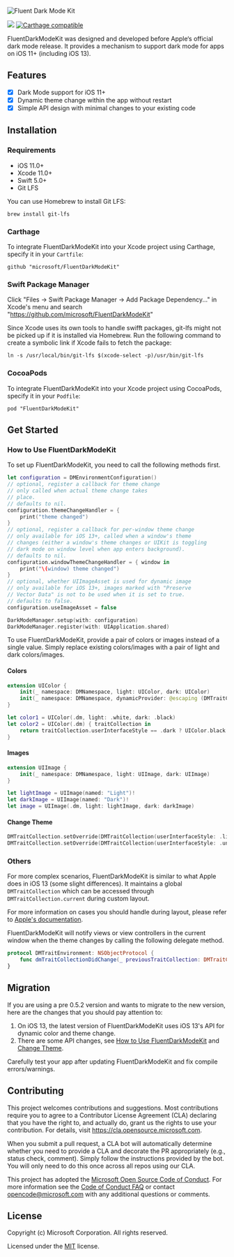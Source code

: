 ![Fluent Dark Mode Kit](Assets/DarkModeKit_Masthead.png)

![](https://github.com/microsoft/FluentDarkModeKit/workflows/CI/badge.svg)
[![Carthage compatible](https://img.shields.io/badge/Carthage-compatible-4BC51D.svg?style=flat)](https://github.com/Carthage/Carthage)

FluentDarkModeKit was designed and developed before Apple‘s official dark mode release. It provides a mechanism to support dark mode for apps on iOS 11+ (including iOS 13).

## Features

- [x] Dark Mode support for iOS 11+
- [x] Dynamic theme change within the app without restart
- [x] Simple API design with minimal changes to your existing code

## Installation

### Requirements

- iOS 11.0+
- Xcode 11.0+
- Swift 5.0+
- Git LFS

You can use Homebrew to install Git LFS:

```
brew install git-lfs
```

### Carthage

To integrate FluentDarkModeKit into your Xcode project using Carthage, specify it in your `Cartfile`:

```
github "microsoft/FluentDarkModeKit"
```

### Swift Package Manager

Click "Files -> Swift Package Manager -> Add Package Dependency..." in Xcode's menu and search "https://github.com/microsoft/FluentDarkModeKit"

Since Xcode uses its own tools to handle swifft packages, git-lfs might not be picked up if it is installed via Homebrew. Run the following command to create a symbolic link if Xcode fails to fetch the package:

```
ln -s /usr/local/bin/git-lfs $(xcode-select -p)/usr/bin/git-lfs
```

### CocoaPods

To integrate FluentDarkModeKit into your Xcode project using CocoaPods, specify it in your `Podfile`:

```
pod "FluentDarkModeKit"
```

## Get Started

### How to Use FluentDarkModeKit

To set up FluentDarkModeKit, you need to call the following methods first.

```swift
let configuration = DMEnvironmentConfiguration()
// optional, register a callback for theme change
// only called when actual theme change takes
// place.
// defaults to nil.
configuration.themeChangeHandler = {
    print("theme changed")
}
// optional, register a callback for per-window theme change
// only available for iOS 13+, called when a window's theme
// changes (either a window's theme changes or UIKit is toggling
// dark mode on window level when app enters background).
// defaults to nil.
configuration.windowThemeChangeHandler = { window in
    print("\(window) theme changed")
}
// optional, whether UIImageAsset is used for dynamic image
// only available for iOS 13+, images marked with "Preserve
// Vector Data" is not to be used when it is set to true.
// defaults to false.
configuration.useImageAsset = false

DarkModeManager.setup(with: configuration)
DarkModeManager.register(with: UIApplication.shared)
```

To use FluentDarkModeKit, provide a pair of colors or images instead of a single value. Simply replace existing colors/images with a pair of light and dark colors/images.

#### Colors

```swift
extension UIColor {
    init(_ namespace: DMNamespace, light: UIColor, dark: UIColor)
    init(_ namespace: DMNamespace, dynamicProvider: @escaping (DMTraitCollection) -> UIColor)
}

let color1 = UIColor(.dm, light: .white, dark: .black)
let color2 = UIColor(.dm) { traitCollection in
    return traitCollection.userInterfaceStyle == .dark ? UIColor.black : UIColor.white
}
```

#### Images

```swift
extension UIImage {
    init(_ namespace: DMNamespace, light: UIImage, dark: UIImage)
}

let lightImage = UIImage(named: "Light")!
let darkImage = UIImage(named: "Dark")!
let image = UIImage(.dm, light: lightImage, dark: darkImage)
```

#### Change Theme

```swift
DMTraitCollection.setOverride(DMTraitCollection(userInterfaceStyle: .light), animated: true) // Change to light theme with animation
DMTraitCollection.setOverride(DMTraitCollection(userInterfaceStyle: .unspecified), animated: true) // Change to "follow system" theme
```

### Others

For more complex scenarios, FluentDarkModeKit is similar to what Apple does in iOS 13 (some slight differences). It maintains a global `DMTraitCollection` which can be accessed through `DMTraitCollection.current` during custom layout. 

For more information on cases you should handle during layout, please refer to [Apple's documentation](https://developer.apple.com/documentation/xcode/supporting_dark_mode_in_your_interface#2993898).

FluentDarkModeKit will notify views or view controllers in the current window when the theme changes by calling the following delegate method. 

```swift
protocol DMTraitEnvironment: NSObjectProtocol {
    func dmTraitCollectionDidChange(_ previousTraitCollection: DMTraitCollection?)
}
```

## Migration

If you are using a pre 0.5.2 version and wants to migrate to the new version, here are the changes that you should pay attention to:

1. On iOS 13, the latest version of FluentDarkModeKit uses iOS 13's API for dynamic color and theme change.
2. There are some API changes, see [How to Use FluentDarkModeKit](#how-to-use-fluentdarkmodekit) and [Change Theme](#change-theme).

Carefully test your app after updating FluentDarkModeKit and fix compile errors/warnings.


## Contributing

This project welcomes contributions and suggestions. Most contributions require you to agree to a
Contributor License Agreement (CLA) declaring that you have the right to, and actually do, grant us
the rights to use your contribution. For details, visit https://cla.opensource.microsoft.com.

When you submit a pull request, a CLA bot will automatically determine whether you need to provide
a CLA and decorate the PR appropriately (e.g., status check, comment). Simply follow the instructions
provided by the bot. You will only need to do this once across all repos using our CLA.

This project has adopted the [Microsoft Open Source Code of Conduct](https://opensource.microsoft.com/codeofconduct/).
For more information see the [Code of Conduct FAQ](https://opensource.microsoft.com/codeofconduct/faq/) or
contact [opencode@microsoft.com](mailto:opencode@microsoft.com) with any additional questions or comments.

## License

Copyright (c) Microsoft Corporation. All rights reserved.

Licensed under the [MIT](LICENSE) license.
